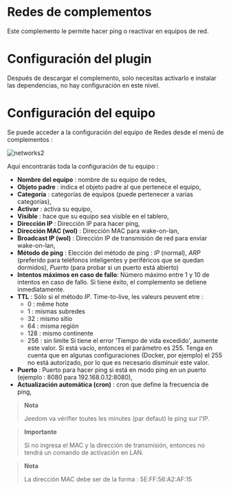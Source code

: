 # Redes de complementos

Este complemento le permite hacer ping o reactivar en equipos de red.

# Configuración del plugin

Después de descargar el complemento, solo necesitas activarlo e instalar las dependencias, no hay configuración en este nivel.

# Configuración del equipo

Se puede acceder a la configuración del equipo de Redes desde el menú de complementos :

![networks2](../images/networks2.PNG)

Aquí encontrarás toda la configuración de tu equipo :

- **Nombre del equipo** : nombre de su equipo de redes,
- **Objeto padre** : indica el objeto padre al que pertenece el equipo,
- **Categoría** : categorías de equipos (puede pertenecer a varias categorías),
- **Activar** : activa su equipo,
- **Visible** : hace que su equipo sea visible en el tablero,
- **Dirección IP** : Dirección IP para hacer ping,
- **Dirección MAC (wol)** : Dirección MAC para wake-on-lan,
- **Broadcast IP (wol)** : Dirección IP de transmisión de red para enviar wake-on-lan,
- **Método de ping** : Elección del método de ping : *IP* (normal), *ARP* (preferido para teléfonos inteligentes y periféricos que se quedan dormidos), *Puerto* (para probar si un puerto está abierto)
- **Intentos máximos en caso de fallo**: Número máximo entre 1 y 10 de intentos en caso de fallo. Si tiene éxito, el complemento se detiene inmediatamente.
- **TTL** : Sólo si el método *IP*. Time-to-live, les valeurs peuvent etre :
  - 0 : même hote
  - 1 : mismas subredes
  - 32 : mismo sitio
  - 64 : misma región
  - 128 : mismo continente
  - 256 : sin limite
    Si tiene el error 'Tiempo de vida excedido', aumente este valor. Si está vacío, entonces el parámetro es 255. Tenga en cuenta que en algunas configuraciones (Docker, por ejemplo) el 255 no está autorizado, por lo que es necesario disminuir este valor.
- **Puerto** : Puerto para hacer ping si está en modo ping en un puerto (ejemplo : 8080 para 192.168.0.12:8080),
- **Actualización automática (cron)** : cron que define la frecuencia de ping,

> **Nota**
>
> Jeedom va vérifier toutes les minutes (par defaut) le ping sur l'IP.

> **Importante**
>
> Si no ingresa el MAC y la dirección de transmisión, entonces no tendrá un comando de activación en LAN.

> **Nota**
>
> La dirección MAC debe ser de la forma : 5E:FF:56:A2:AF:15
